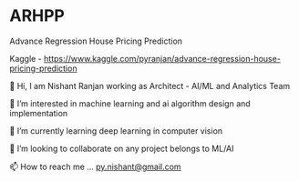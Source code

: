 # ARHPP
Advance Regression House Pricing Prediction

Kaggle - https://www.kaggle.com/pyranjan/advance-regression-house-pricing-prediction

👋 Hi, I am Nishant Ranjan working as Architect - AI/ML and Analytics Team

👀 I’m interested in machine learning and ai algorithm design and implementation

🌱 I’m currently learning deep learning in computer vision

💞️ I’m looking to collaborate on any project belongs to ML/AI

📫 How to reach me ... py.nishant@gmail.com
